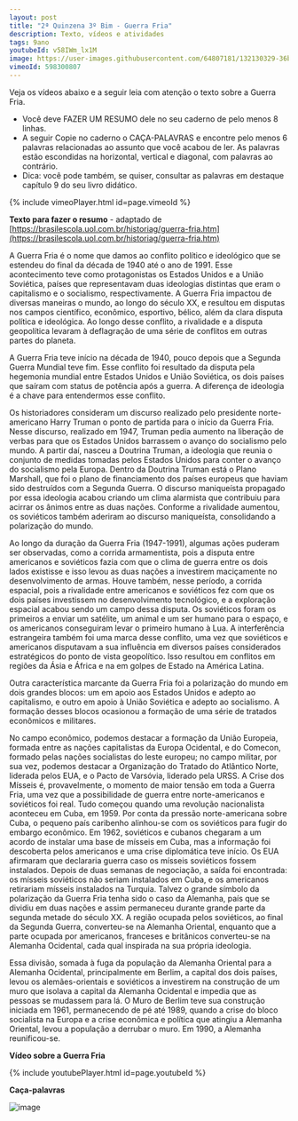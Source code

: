 ```yaml
---
layout: post
title: "2ª Quinzena 3º Bim - Guerra Fria"
description: Texto, vídeos e atividades
tags: 9ano
youtubeId: v58IWm_lx1M
image: https://user-images.githubusercontent.com/64807181/132130329-36b86116-00d7-43b7-800f-7a9c62fab89f.png
vimeoId: 598300807  
---
```


Veja os vídeos abaixo e a seguir leia com atenção o texto sobre a Guerra Fria. 

- Você deve FAZER UM RESUMO dele no seu caderno de pelo menos 8 linhas. 
- A seguir Copie no caderno o CAÇA-PALAVRAS e encontre pelo menos 6 palavras relacionadas ao assunto que você acabou de ler. As palavras estão escondidas na horizontal, vertical e diagonal, com palavras ao contrário. 
- Dica: você pode também, se quiser, consultar as palavras em destaque capítulo 9 do seu livro didático.

{% include vimeoPlayer.html id=page.vimeoId %}

**Texto para fazer o resumo** - adaptado de [https://brasilescola.uol.com.br/historiag/guerra-fria.htm](https://brasilescola.uol.com.br/historiag/guerra-fria.htm)

A Guerra Fria é o nome que damos ao conflito político e ideológico que se estendeu do final da década de 1940 até o ano de 1991. Esse acontecimento teve como protagonistas os Estados Unidos e a União Soviética, países que representavam duas ideologias distintas que eram o capitalismo e o socialismo, respectivamente. A Guerra Fria impactou de diversas maneiras o mundo, ao longo do século XX, e resultou em disputas nos campos científico, econômico, esportivo, bélico, além da clara disputa política e ideológica. Ao longo desse conflito, a rivalidade e a disputa geopolítica levaram à deflagração de uma série de conflitos em outras partes do planeta.

A Guerra Fria teve início na década de 1940, pouco depois que a Segunda Guerra Mundial teve fim. Esse conflito foi resultado da disputa pela hegemonia mundial entre Estados Unidos e União Soviética, os dois países que saíram com status de potência após a guerra. A diferença de ideologia é a chave para entendermos esse conflito.

Os historiadores consideram um discurso realizado pelo presidente norte-americano Harry Truman o ponto de partida para o início da Guerra Fria. Nesse discurso, realizado em 1947, Truman pedia aumento na liberação de verbas para que os Estados Unidos barrassem o avanço do socialismo pelo mundo. A partir daí, nasceu a Doutrina Truman, a ideologia que reunia o conjunto de medidas tomadas pelos Estados Unidos para conter o avanço do socialismo pela Europa. Dentro da Doutrina Truman está o Plano Marshall, que foi o plano de financiamento dos países europeus que haviam sido destruídos com a Segunda Guerra. O discurso maniqueísta propagado por essa ideologia acabou criando um clima alarmista que contribuiu para acirrar os ânimos entre as duas nações. Conforme a rivalidade aumentou, os soviéticos também aderiram ao discurso maniqueísta, consolidando a polarização do mundo. 

Ao longo da duração da Guerra Fria (1947-1991), algumas ações puderam ser observadas, como a corrida armamentista, pois a disputa entre americanos e soviéticos fazia com que o clima de guerra entre os dois lados existisse e isso levou as duas nações a investirem maciçamente no desenvolvimento de armas. Houve também, nesse período, a corrida espacial, pois a rivalidade entre americanos e soviéticos fez com que os dois países investissem no desenvolvimento tecnológico, e a exploração espacial acabou sendo um campo dessa disputa. Os soviéticos foram os primeiros a enviar um satélite, um animal e um ser humano para o espaço, e os americanos conseguiram levar o primeiro humano à Lua. A interferência estrangeira também foi uma marca desse conflito, uma vez que soviéticos e americanos disputavam a sua influência em diversos países considerados estratégicos do ponto de vista geopolítico. Isso resultou em conflitos em regiões da Ásia e África e na em golpes de Estado na América Latina.

Outra característica marcante da Guerra Fria foi a polarização do mundo em dois grandes blocos: um em apoio aos Estados Unidos e adepto ao capitalismo, e outro em apoio à União Soviética e adepto ao socialismo. A formação desses blocos ocasionou a formação de uma série de tratados econômicos e militares.

No campo econômico, podemos destacar a formação da União Europeia, formada entre as nações capitalistas da Europa Ocidental, e do Comecon, formado pelas nações socialistas do leste europeu; no campo militar, por sua vez, podemos destacar a Organização do Tratado do Atlântico Norte, liderada pelos EUA, e o Pacto de Varsóvia, liderado pela URSS.
A Crise dos Mísseis é, provavelmente, o momento de maior tensão em toda a Guerra Fria, uma vez que a possibilidade de guerra entre norte-americanos e soviéticos foi real. Tudo começou quando uma revolução nacionalista aconteceu em Cuba, em 1959. Por conta da pressão norte-americana sobre Cuba, o pequeno país caribenho alinhou-se com os soviéticos para fugir do embargo econômico. Em 1962, soviéticos e cubanos chegaram a um acordo de instalar uma base de mísseis em Cuba, mas a informação foi descoberta pelos americanos e uma crise diplomática teve início. Os EUA afirmaram que declararia guerra caso os mísseis soviéticos fossem instalados. Depois de duas semanas de negociação, a saída foi encontrada: os mísseis soviéticos não seriam instalados em Cuba, e os americanos retirariam mísseis instalados na Turquia.
Talvez o grande símbolo da polarização da Guerra Fria tenha sido o caso da Alemanha, país que se dividiu em duas nações e assim permaneceu durante grande parte da segunda metade do século XX. A região ocupada pelos soviéticos, ao final da Segunda Guerra, converteu-se na Alemanha Oriental, enquanto que a parte ocupada por americanos, franceses e britânicos converteu-se na Alemanha Ocidental, cada qual inspirada na sua própria ideologia.

Essa divisão, somada à fuga da população da Alemanha Oriental para a Alemanha Ocidental, principalmente em Berlim, a capital dos dois países, levou os alemães-orientais e soviéticos a investirem na construção de um muro que isolava a capital da Alemanha Ocidental e impedia que as pessoas se mudassem para lá. O Muro de Berlim teve sua construção iniciada em 1961, permanecendo de pé até 1989, quando a crise do bloco socialista na Europa e a crise econômica e política que atingiu a Alemanha Oriental, levou a população a derrubar o muro. Em 1990, a Alemanha reunificou-se.

**Vídeo sobre a Guerra Fria**

{% include youtubePlayer.html id=page.youtubeId %}

**Caça-palavras**

![image](https://user-images.githubusercontent.com/64807181/132130329-36b86116-00d7-43b7-800f-7a9c62fab89f.png)

